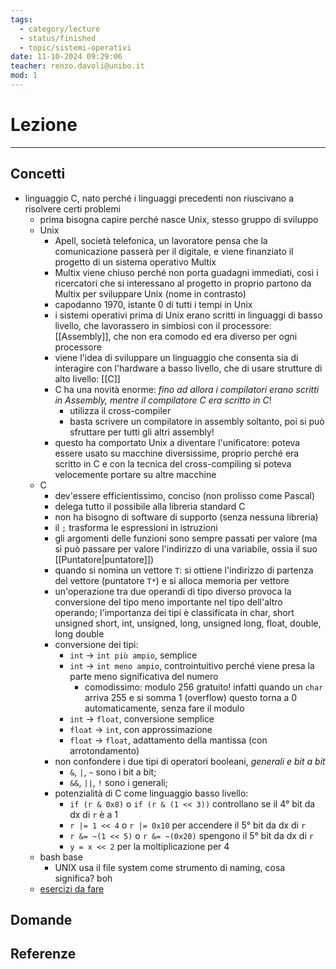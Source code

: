 ```yaml
---
tags:
  - category/lecture
  - status/finished
  - topic/sistemi-operativi
date: 11-10-2024 09:29:06
teacher: renzo.davoli@unibo.it
mod: 1
---
```

# Lezione
---
## Concetti
- linguaggio C, nato perché i linguaggi precedenti non riuscivano a risolvere certi problemi
	- prima bisogna capire perché nasce Unix, stesso gruppo di sviluppo
	- Unix
		- Apell, società telefonica, un lavoratore pensa che la comunicazione passerà per il digitale, e viene finanziato il progetto di un sistema operativo Multix
		- Multix viene chiuso perché non porta guadagni immediati, così i ricercatori che si interessano al progetto in proprio partono da Multix per sviluppare Unix (nome in contrasto)
		- capodanno 1970, istante 0 di tutti i tempi in Unix
		- i sistemi operativi prima di Unix erano scritti in linguaggi di basso livello, che lavorassero in simbiosi con il processore: [[Assembly]], che non era comodo ed era diverso per ogni processore
		- viene l'idea di sviluppare un linguaggio che consenta sia di interagire con l'hardware a basso livello, che di usare strutture di alto livello: [[C]]
		- C ha una novità enorme: _fino ad allora i compilatori erano scritti in Assembly, mentre il compilatore C era scritto in C_!
			- utilizza il cross-compiler
			- basta scrivere un compilatore in assembly soltanto, poi si può sfruttare per tutti gli altri assembly!
		- questo ha comportato Unix a diventare l'unificatore: poteva essere usato su macchine diversissime, proprio perché era scritto in C e con la tecnica del cross-compiling si poteva velocemente portare su altre macchine
	- C
		- dev'essere efficientissimo, conciso (non prolisso come Pascal)
		- delega tutto il possibile alla libreria standard C
		- non ha bisogno di software di supporto (senza nessuna libreria)
		- il `;` trasforma le espressioni in istruzioni
		- gli argomenti delle funzioni sono sempre passati per valore (ma si può passare per valore l'indirizzo di una variabile, ossia il suo [[Puntatore|puntatore]])
		- quando si nomina un vettore `T`: si ottiene l'indirizzo di partenza del vettore (puntatore `T*`) e si alloca memoria per vettore
		- un'operazione tra due operandi di tipo diverso provoca la conversione del tipo meno importante nel tipo dell'altro operando; l'importanza dei tipi è classificata in char, short unsigned short, int, unsigned, long, unsigned long, float, double, long double
		- conversione dei tipi:
			- `int` -> `int più ampio`, semplice
			- `int` -> `int meno ampio`, controintuitivo perché viene presa la parte meno significativa del numero
				- comodissimo: modulo 256 gratuito! infatti quando un `char` arriva 255 e si somma 1 (overflow) questo torna a 0 automaticamente, senza fare il modulo
			- `int` -> `float`, conversione semplice
			- `float` -> `int`, con approssimazione
			- `float` -> `float`, adattamento della mantissa (con arrotondamento)
		- non confondere i due tipi di operatori booleani, _generali e bit a bit_
			- `&`, `|`, `~` sono i bit a bit;
			- `&&`, `||`, `!` sono i generali;
		- potenzialità di C come linguaggio basso livello:
			- `if (r & 0x8)` o `if (r & (1 << 3))` controllano se il 4° bit da dx di `r` è a 1
			- `r |= 1 << 4` o `r |= 0x10` per accendere il 5° bit da dx di `r`
			- `r &= ~(1 << 5)` o `r &= ~(0x20)` spengono il 5° bit da dx di `r`
			- `y = x << 2` per la moltiplicazione per 4
	- bash base
		- UNIX usa il file system come strumento di naming, cosa significa? boh
	- [esercizi da fare](https://so.v2.cs.unibo.it/wiki/index.php/Esercizi_di_%22lettura%22_programmi_in_C)

## Domande

## Referenze
